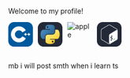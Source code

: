 #
Welcome to my profile!
<div style="display: flex; gap: 10px;">
  <img src="https://github.com/tandpfun/skill-icons/blob/main/icons/CPP.svg" alt="cpp" width="50">
  <img src="https://github.com/tandpfun/skill-icons/blob/main/icons/Python-Dark.svg" alt="python" width="50">
  <img src="https://github.com/tandpfun/skill-icons/blob/main/icons/Apple-Dark.svg" alt="apple" width="50">
  <img src="https://github.com/tandpfun/skill-icons/blob/main/icons/Bash-Dark.svg" alt="bash" width="50">
</div>

##
mb i will post smth when i learn ts
